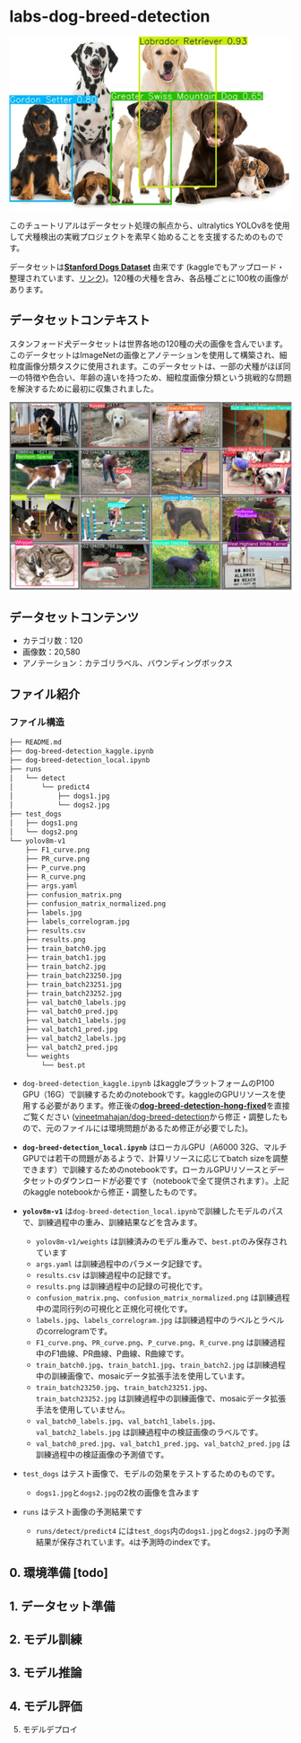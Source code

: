 # labs-dog-breed-detection

![dogs1.jpg](./runs/detect/predict4/dogs1.jpg)

このチュートリアルはデータセット処理の觓点から、ultralytics YOLOv8を使用して犬種検出の実戦プロジェクトを素早く始めることを支援するためのものです。

データセットは[**Stanford Dogs Dataset**](http://vision.stanford.edu/aditya86/ImageNetDogs/) 由来です (kaggleでもアップロード・整理されています、[リンク](https://www.kaggle.com/datasets/jessicali9530/stanford-dogs-dataset))。120種の犬種を含み、各品種ごとに100枚の画像があります。

## データセットコンテキスト
スタンフォード犬データセットは世界各地の120種の犬の画像を含んでいます。このデータセットはImageNetの画像とアノテーションを使用して構築され、細粒度画像分類タスクに使用されます。このデータセットは、一部の犬種がほぼ同一の特徴や色合い、年齢の違いを持つため、細粒度画像分類という挑戦的な問題を解決するために最初に収集されました。 

![val_batch2_labels.jpg](./yolov8m-v1/val_batch2_labels.jpg)

## データセットコンテンツ
- カテゴリ数：120 
- 画像数：20,580 
- アノテーション：カテゴリラベル、バウンディングボックス

## ファイル紹介

### ファイル構造
```
├── README.md
├── dog-breed-detection_kaggle.ipynb
├── dog-breed-detection_local.ipynb
├── runs
│   └── detect
│       └── predict4
│           ├── dogs1.jpg
│           └── dogs2.jpg
├── test_dogs
│   ├── dogs1.png
│   └── dogs2.png
└── yolov8m-v1
    ├── F1_curve.png
    ├── PR_curve.png
    ├── P_curve.png
    ├── R_curve.png
    ├── args.yaml
    ├── confusion_matrix.png
    ├── confusion_matrix_normalized.png
    ├── labels.jpg
    ├── labels_correlogram.jpg
    ├── results.csv
    ├── results.png
    ├── train_batch0.jpg
    ├── train_batch1.jpg
    ├── train_batch2.jpg
    ├── train_batch23250.jpg
    ├── train_batch23251.jpg
    ├── train_batch23252.jpg
    ├── val_batch0_labels.jpg
    ├── val_batch0_pred.jpg
    ├── val_batch1_labels.jpg
    ├── val_batch1_pred.jpg
    ├── val_batch2_labels.jpg
    ├── val_batch2_pred.jpg
    └── weights
        └── best.pt
```

- `dog-breed-detection_kaggle.ipynb` はkaggleプラットフォームのP100 GPU（16G）で訓練するためのnotebookです。kaggleのGPUリソースを使用する必要があります。修正後の[**dog-breed-detection-hong-fixed**](https://www.kaggle.com/code/chg0901/dog-breed-detection/notebook)を直接ご覧ください ([vineetmahajan/dog-breed-detection](https://www.kaggle.com/code/vineetmahajan/dog-breed-detection)から修正・調整したもので、元のファイルには環境問題があるため修正が必要でした)。

- **`dog-breed-detection_local.ipynb`** はローカルGPU（A6000 32G、マルチGPUでは若干の問題があるようで、計算リソースに応じてbatch sizeを調整できます）で訓練するためのnotebookです。ローカルGPUリソースとデータセットのダウンロードが必要です（notebookで全て提供されます）。上記のkaggle notebookから修正・調整したものです。

- **`yolov8m-v1`** は`dog-breed-detection_local.ipynb`で訓練したモデルのパスで、訓練過程中の重み、訓練結果などを含みます。
  - `yolov8m-v1/weights` は訓練済みのモデル重みで、`best.pt`のみ保存されています
  - `args.yaml` は訓練過程中のパラメータ記録です。
  - `results.csv` は訓練過程中の記録です。
  - `results.png` は訓練過程中の記録の可視化です。
  - `confusion_matrix.png`、`confusion_matrix_normalized.png` は訓練過程中の混同行列の可視化と正規化可視化です。
  - `labels.jpg`、`labels_correlogram.jpg` は訓練過程中のラベルとラベルのcorrelogramです。
  - `F1_curve.png`、`PR_curve.png`、`P_curve.png`、`R_curve.png` は訓練過程中のF1曲線、PR曲線、P曲線、R曲線です。
  - `train_batch0.jpg`、`train_batch1.jpg`、`train_batch2.jpg` は訓練過程中の訓練画像で、mosaicデータ拡張手法を使用しています。
  - `train_batch23250.jpg`、`train_batch23251.jpg`、`train_batch23252.jpg` は訓練過程中の訓練画像で、mosaicデータ拡張手法を使用していません。
  - `val_batch0_labels.jpg`、`val_batch1_labels.jpg`、`val_batch2_labels.jpg` は訓練過程中の検証画像のラベルです。
  - `val_batch0_pred.jpg`、`val_batch1_pred.jpg`、`val_batch2_pred.jpg` は訓練過程中の検証画像の予測値です。

- `test_dogs` はテスト画像で、モデルの効果をテストするためのものです。
  - `dogs1.jpg`と`dogs2.jpg`の2枚の画像を含みます
  
- `runs` はテスト画像の予測結果です
  - `runs/detect/predict4` には`test_dogs`内の`dogs1.jpg`と`dogs2.jpg`の予測結果が保存されています。`4`は予測時のindexです。  



## 0. 環境準備 [todo]

## 1. データセット準備

## 2. モデル訓練

## 3. モデル推論

## 4. モデル評価
5. モデルデプロイ